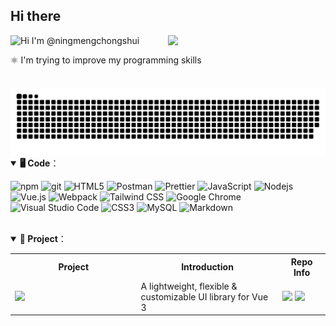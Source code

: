 ##  Hi there

<img align="right" width="50%" src="https://github-readme-stats.vercel.app/api?username=ningmengchongshui&show_icons=true&theme=buefy">

<img src="https://emojis.slackmojis.com/emojis/images/1588866973/8934/hellokittydance.gif?1588866973" alt="Hi" width="30" /> I'm
@ningmengchongshui

⚛️ I'm trying to improve my programming skills
<br>

<h4>

</h3>

<br>

<img align="center" src="https://raw.githubusercontent.com/lyuly/lyuly/gh-pages/github-snake.svg"/>

<br>

<details open>
<summary> <b>🖥️ Code</b>：</summary>
<p>
  <img alt="npm" src="https://img.shields.io/badge/-NPM-CB3837?logo=npm&logoColor=white" />
  <img alt="git" src="https://img.shields.io/badge/-Git-F05032?logo=git&logoColor=white" />
  <img alt="HTML5" src="https://img.shields.io/badge/-HTML5-E34F26?logo=html5&logoColor=white" />
  <img alt="Postman" src="https://img.shields.io/badge/-Postman-FF6C37?logo=Postman&logoColor=white" />
  <img alt="Prettier" src="https://img.shields.io/badge/-Prettier-F7B93E?logo=prettier&logoColor=white" />
  <img alt="JavaScript" src="https://img.shields.io/badge/-JavaScript-F7DF1E?logo=JavaScript&logoColor=white" />
  <img alt="Nodejs" src="https://img.shields.io/badge/-Nodejs-43853d?logo=Node.js&logoColor=white" />
  <img alt="Vue.js" src="https://img.shields.io/badge/-Vue.js-4FC08D?logo=Vue.js&logoColor=white" />
  <img alt="Webpack" src="https://img.shields.io/badge/-Webpack-8DD6F9?logo=webpack&logoColor=white" /> 
  <img alt="Tailwind CSS" src="https://img.shields.io/badge/-Tailwind%20CSS-06B6D4?logo=Tailwind%20CSS&logoColor=white" />
  <img alt="Google Chrome" src="https://img.shields.io/badge/-Chrome-4285F4?logo=Google%20Chrome&logoColor=white" />
  <img alt="Visual Studio Code" src="https://img.shields.io/badge/-VS%20Code-007ACC?logo=Visual%20Studio%20Code&logoColor=white" />
  <img alt="CSS3" src="https://img.shields.io/badge/-CSS3-1572B6?logo=CSS3&logoColor=white" />
  <img alt="MySQL" src="https://img.shields.io/badge/-MySQL-4479A1?logo=MySQL&logoColor=white" />
  <img alt="Markdown" src="https://img.shields.io/badge/-Markdown-000000?logo=Markdown&logoColor=white" />

</p>

</details>

<br>

<details open>
<summary> <b>🔨 Project</b>：</summary>

<table>
  <tr>
    <th width="40%">Project</th>
    <th width="45%">Introduction</th>
    <th width="15%">Repo Info</th>
  </tr>
  <tr>
    <td>
      <a href="https://github.com/ningmengchongshui/wview"><img src="https://github-readme-stats.vercel.app/api/pin/?username=ningmengchongshui&repo=wview&theme=buefy">
      </a>
      </td>
    <td>A lightweight, flexible & customizable UI library for Vue 3</td>
    <td><img src="https://img.shields.io/tokei/lines/github/ningmengchongshui/wview"> <img src="https://img.shields.io/github/last-commit/ningmengchongshui/wview"></td>
  </tr>
 
</table>
</details>